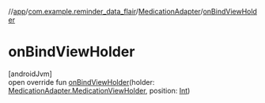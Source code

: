 //[app](../../../index.md)/[com.example.reminder_data_flair](../index.md)/[MedicationAdapter](index.md)/[onBindViewHolder](on-bind-view-holder.md)

# onBindViewHolder

[androidJvm]\
open override fun [onBindViewHolder](on-bind-view-holder.md)(holder: [MedicationAdapter.MedicationViewHolder](-medication-view-holder/index.md), position: [Int](https://kotlinlang.org/api/latest/jvm/stdlib/kotlin/-int/index.html))
